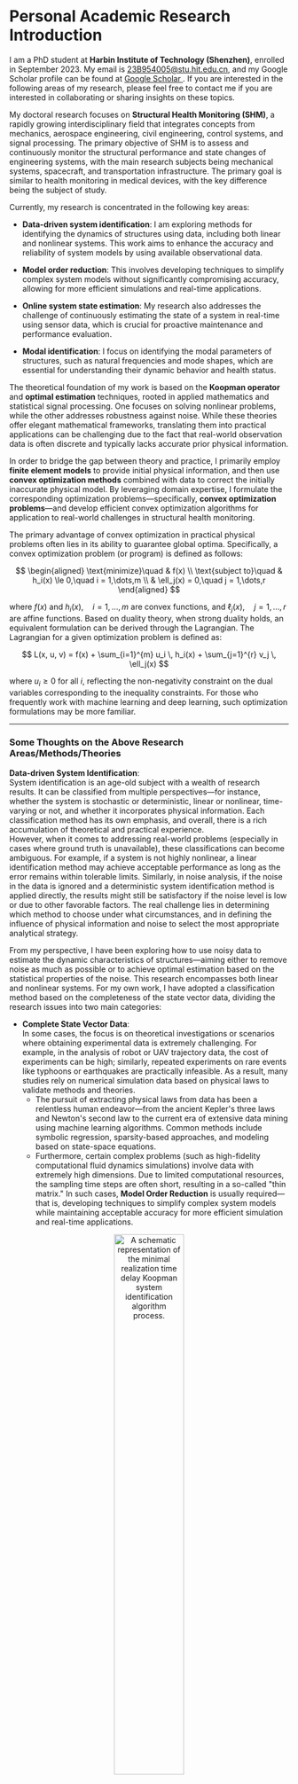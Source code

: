 # Personal Academic Research Introduction

I am a PhD student at **Harbin Institute of Technology (Shenzhen)**, enrolled in September 2023. My email is 23B954005@stu.hit.edu.cn, and my Google Scholar profile can be found at [Google Scholar ](https://scholar.google.com.hk/citations?user=d9qEdQIAAAAJ&hl=zh-CN). If you are interested in the following areas of my research, please feel free to contact me if you are interested in collaborating or sharing insights on these topics.

My doctoral research focuses on **Structural Health Monitoring (SHM)**, a rapidly growing interdisciplinary field that integrates concepts from mechanics, aerospace engineering, civil engineering, control systems, and signal processing. The primary objective of SHM is to assess and continuously monitor the structural performance and state changes of engineering systems, with the main research subjects being mechanical systems, spacecraft, and transportation infrastructure. The primary goal is similar to health monitoring in medical devices, with the key difference being the subject of study.

Currently, my research is concentrated in the following key areas:

- **Data-driven system identification**: I am exploring methods for identifying the dynamics of structures using data, including both linear and nonlinear systems. This work aims to enhance the accuracy and reliability of system models by using available observational data.

- **Model order reduction**: This involves developing techniques to simplify complex system models without significantly compromising accuracy, allowing for more efficient simulations and real-time applications.

- **Online system state estimation**: My research also addresses the challenge of continuously estimating the state of a system in real-time using sensor data, which is crucial for proactive maintenance and performance evaluation.

- **Modal identification**: I focus on identifying the modal parameters of structures, such as natural frequencies and mode shapes, which are essential for understanding their dynamic behavior and health status.

The theoretical foundation of my work is based on the **Koopman operator** and **optimal estimation** techniques, rooted in applied mathematics and statistical signal processing. One focuses on solving nonlinear problems, while the other addresses robustness against noise. While these theories offer elegant mathematical frameworks, translating them into practical applications can be challenging due to the fact that real-world observation data is often discrete and typically lacks accurate prior physical information. 

In order to bridge the gap between theory and practice, I primarily employ **finite element models** to provide initial physical information, and then use **convex optimization methods** combined with data to correct the initially inaccurate physical model. By leveraging domain expertise, I formulate the corresponding optimization problems—specifically, **convex optimization problems**—and develop efficient convex optimization algorithms for application to real-world challenges in structural health monitoring.

The primary advantage of convex optimization in practical physical problems often lies in its ability to guarantee global optima. Specifically, a convex optimization problem (or program) is defined as follows:

$$
\begin{aligned}
\text{minimize}\quad & f(x) \\
\text{subject to}\quad & h_i(x) \le 0,\quad i = 1,\dots,m \\
& \ell_j(x) = 0,\quad j = 1,\dots,r
\end{aligned}
$$

where $f(x)$ and $h_i(x),\quad i=1,\dots,m$ are convex functions, and $\ell_j(x),\quad j=1,\dots,r$ are affine functions.
Based on duality theory, when strong duality holds, an equivalent formulation can be derived through the Lagrangian. The Lagrangian for a given optimization problem is defined as:

$$
L(x, u, v) = f(x) + \sum_{i=1}^{m} u_i \, h_i(x) + \sum_{j=1}^{r} v_j \, \ell_j(x)
$$

where $u_i \geq 0$ for all $i$, reflecting the non-negativity constraint on the dual variables corresponding to the inequality constraints. For those who frequently work with machine learning and deep learning, such optimization formulations may be more familiar.

---
### Some Thoughts on the Above Research Areas/Methods/Theories

**Data-driven System Identification**:  
System identification is an age-old subject with a wealth of research results. It can be classified from multiple perspectives—for instance, whether the system is stochastic or deterministic, linear or nonlinear, time-varying or not, and whether it incorporates physical information. Each classification method has its own emphasis, and overall, there is a rich accumulation of theoretical and practical experience.  
However, when it comes to addressing real-world problems (especially in cases where ground truth is unavailable), these classifications can become ambiguous. For example, if a system is not highly nonlinear, a linear identification method may achieve acceptable performance as long as the error remains within tolerable limits. Similarly, in noise analysis, if the noise in the data is ignored and a deterministic system identification method is applied directly, the results might still be satisfactory if the noise level is low or due to other favorable factors. The real challenge lies in determining which method to choose under what circumstances, and in defining the influence of physical information and noise to select the most appropriate analytical strategy.  

From my perspective, I have been exploring how to use noisy data to estimate the dynamic characteristics of structures—aiming either to remove noise as much as possible or to achieve optimal estimation based on the statistical properties of the noise. This research encompasses both linear and nonlinear systems. For my own work, I have adopted a classification method based on the completeness of the state vector data, dividing the research issues into two main categories:

- **Complete State Vector Data**:  
  In some cases, the focus is on theoretical investigations or scenarios where obtaining experimental data is extremely challenging. For example, in the analysis of robot or UAV trajectory data, the cost of experiments can be high; similarly, repeated experiments on rare events like typhoons or earthquakes are practically infeasible. As a result, many studies rely on numerical simulation data based on physical laws to validate methods and theories.  
  - The pursuit of extracting physical laws from data has been a relentless human endeavor—from the ancient Kepler's three laws and Newton's second law to the current era of extensive data mining using machine learning algorithms. Common methods include symbolic regression, sparsity-based approaches, and modeling based on state-space equations.
  - Furthermore, certain complex problems (such as high-fidelity computational fluid dynamics simulations) involve data with extremely high dimensions. Due to limited computational resources, the sampling time steps are often short, resulting in a so-called "thin matrix." In such cases, **Model Order Reduction** is usually required—that is, developing techniques to simplify complex system models while maintaining acceptable accuracy for more efficient simulation and real-time applications.

<p align="center">
  <img src="data_driven_methods.png" alt="A schematic representation of the minimal realization time delay Koopman system identification algorithm process." width="50%" />
</p>


- **Sparse State Vector Data**:  
  For real-world physical systems, sensor placements are often limited and the cost of long-term maintenance is high, so only a subset of the system’s states can be sampled. Although the sampling interval may be very short, the total sampling duration can be very long, leading to a "fat matrix." Moreover, even when complete state vector data is available, researchers often prefer to work with only a portion of the data to improve computational efficiency or reduce storage costs, and then later use techniques such as compressed sensing to recover the complete dataset. This scenario overlaps with the issues encountered in **Model Order Reduction**.

  <p align="center">
  <img src="MRTK_algorithm.png" alt="A schematic representation of the minimal realization time delay Koopman system identification algorithm process." width="70%" />
</p>


For my research in structural health monitoring, complete monitoring data is usually unavailable, and we must rely on sparse measurement data to infer changes in the structure's state. This data sparsity poses a number of challenges and issues:
  - The primary challenge lies in accurately identifying the system's characteristics from sparse and potentially incomplete data. With a limited number of measurement points, the data may not fully reflect the overall state of the structure, potentially introducing latent variables (i.e., the full state vector). This makes it very difficult to directly infer the structural state characteristics from partial data. In such cases, it is necessary to design more efficient and robust algorithms that can fully exploit the physical information and statistical properties embedded in the limited data.
  - When the sampling data spans a very long time period, even though each time instance may have few measurements, the overall dataset can become extremely large, forming what is known as a "fat matrix." In such scenarios, in addition to addressing the issue of data sparsity, one must also contend with computational efficiency challenges arising from the large volume of data. In particular, to capture the dynamic changes of the system within each time segment, efficient online system identification is required, which demands real-time data processing.

  <p align="center">
  <img src="online_algorithm.png" alt="A schematic representation of the minimal realization time delay Koopman system identification algorithm process." width="70%" />
</p>

In summary, data-driven system identification—whether dealing with complete monitoring data or sparse sampling data—requires a combination of physical theory and statistical methods to design appropriate mathematical models, fully consider the impact of noise, and leverage modern optimization techniques and machine learning methods. My research is dedicated to tackling these fundamental scientific challenges, aiming to bridge the gap between theory and practice and to achieve more accurate and robust system identification results in real-world engineering applications.


### 2. **Optimal Estimation**

In practice, monitoring data is often contaminated by noise. To evaluate the statistical performance of estimators derived from such data, it is essential to model the noise. The estimation problem is mathematically formulated as determining parameters $\theta$ from a discrete dataset $\{x_0, x_1, \dots, x_N\}$, associated with a signal following a stochastic model $x \sim f(x, \theta)$

- **The Mathematical Estimation Problem** encompasses the challenge of inferring unknown parameters or system states from observational data.  
- **Digital computers** allow us to analyze sampled data, leading to the problem of estimating parameters from a discrete dataset.  
- **Parameter $\theta$** is deterministic in classical estimation and random in Bayesian estimation.

The aim is to find $\theta$ or construct an estimator $\hat{\theta}$ using the function $g$, expressed as:

$$
\hat{\theta} = g(x_0, x_1, \dots, x_N)
$$

Here, the function $g$ is designed to estimate the parameters $\theta$ from the data. Often, the main trick is finding the right mathematical formulation of your estimation problem:

- **Function**: $x \sim f(x, \theta)$ Identify the function that best represents the data or the system.

- **Metric**: $L(\theta, \hat{\theta})$ Choose a loss or cost function $L$ that quantifies the error or difference between the estimated parameters $\hat{\theta}$ and the true parameters $\theta$.

- **Constraints**: $R(\theta)$ Define any constraints $R$ that the parameters $\theta$ must satisfy. These could be physical constraints, regulatory requirements, or computational limitations.

Once the function, metric, and constraints are defined, the next step is to choose the best algorithms that exploit these definitions to solve the estimation problem effectively. 
Therefore, optimal estimation is a mathematical technique used to estimate the parameters, with the aim of achieving the most accurate estimation using available observation data, system models $f(x, \theta)$, metric $L(\theta, \hat{\theta})$, and constraints $R(\theta)$. 

The objective is to minimize the error quantified by the loss function, typically achieved through methods like least squares and Kalman filtering. Optimal estimation is widely used in dynamic systems for real-time state tracking and has broad applications in fields such as control systems, signal processing, and communications.
One commonly used loss function is the Mean Square Error (MSE), defined as:

$$
\text{MSE}_{\text{classical}}(\hat{\theta}) = E_x\Big[(\hat{\theta} - \theta)^2\Big] = \int (\hat{\theta} - \theta)^2  p(x)  dx,
$$

and

$$
\text{MSE}_{\text{Bayesian}}(\hat{\theta}) =  E\_{x,\theta}\Big[(\hat{\theta} - \theta)^2\Big]= \int (\hat{\theta} - \theta)^2 p(\theta,x)  d \theta dx
$$

The classical approach to MSE does not yield an optimal estimator since the true value of $\theta$ is unknown, making the calculation of the loss function impossible.
However, the Bayesian MSE provides a mechanism to obtain the optimal estimator through conditional expectation, taking into account prior knowledge and data.

$$
\hat{\theta} = E(\theta \mid x) = \int \theta \cdot p(\theta \mid x) \, d\theta.
$$

where

$$
p(\theta \mid x) = \frac{p(x \mid \theta) \, p(\theta)}{p(x)} = \frac{p(x \mid \theta) \, p(\theta)}{\int p(x \mid \theta) \, p(\theta) \, d\theta}.
$$

In recent years, however, this approach may have lost its prominence, largely due to the powerful nonlinear modeling capabilities of deep neural networks and the increasing computational support from companies like NVIDIA. Research focus has increasingly shifted toward deep learning. In such cases, analyzing the statistical performance of estimators becomes challenging. Nevertheless, I continue to analyze it through optimal estimation theory because, for certain applications, the well-established mathematical foundation of optimal estimation provides a robust framework for understanding and enhancing estimation accuracy.




---

## Key Research Directions and Technical Approaches

### 1. **System Identification Based on Stochastic Subspace Methods**
This approach originally stems from control theory, primarily relying on the orthogonality between the signal subspace and the noise subspace to eliminate noise and achieve high-precision system identification. By assuming the noise is white noise and that the system state vector and noise exhibit ergodic properties, this method guarantees convergence to the state-space equation estimate with completely removed noise when the monitoring data is infinite.

I apply this method to data-driven modeling of monitored structures, and it can also have broad applications in high-precision system modeling and signal processing. This approach enables the extraction of true system dynamics from noisy data, providing an effective solution for engineering problems that require precise identification and control.

### 2. **Nonlinear System Identification Based on Koopman Operator Theory**
This method relies on the Koopman operator theory, where the state vector of a dynamic system is mapped into a high-dimensional (and potentially infinite-dimensional) space, seeking a linear representation within that space. This approach is similar to Kernel methods, and I consider it an extension of classical linear state-space models. Since state-space equations can also be viewed as a method of mapping monitoring data into high-dimensional space, the entire process is linear, but the observation function of the Koopman operator can be arbitrary. Given its strong mathematical foundation, this method provides new ways to interpret the dynamic characteristics of systems and is well-suited for integration with control methods like Model Predictive Control (MPC).

I use it to solve some very complex system identification problems with highly nonlinear characteristics. It is highly effective in nonlinear system identification and is currently emerging as a popular and modern research topic. This method has proven highly effective for solving complex nonlinear systems that are difficult to address with traditional approaches. It provides a powerful tool for analyzing and controlling dynamic systems, with vast potential for real-world applications. Particularly in fields such as aerospace, robotics, and intelligent transportation, it holds great promise for advancing system identification and control strategies.


### 4. **Data-driven Model Order Reduction**  
Model order reduction is a popular research direction in fields such as computational fluid dynamics, especially in the context of high-dimensional fluid data generated from simulations. This technique effectively reduces computational load. However, for real-world sensor sampling systems, the ability to obtain high-dimensional data remains uncertain. Additionally, ensuring the generalization ability of data-driven reduction methods is still a major challenge, particularly under different boundary conditions and initial conditions.

In my research, I am focused on addressing how to apply data-driven reduction techniques in different physical environments and complex real-world conditions. This requires maintaining accuracy while adapting to various system settings. Therefore, a core issue in my research is developing effective data processing methods to reduce model complexity while ensuring the applicability and stability of the model.



### 5. **Online System State Tracking (Digital Twin Model)**  
Digital twin technology is one of the directions in my research that is closest to practical engineering applications. Structural health monitoring systems typically accumulate vast amounts of data, which contain important information about structural performance changes. Therefore, effectively extracting this potential structural performance information from the data is a key issue in my research. To achieve this, I primarily adopt **time-varying stochastic state-space models** rather than relying solely on deep learning. This approach helps better interpret the physical mechanisms behind the data, thereby improving the accuracy and reliability of the monitoring system. The completed work so far can be found here:

- **Online Physics-Informed Dynamic Mode Decomposition: Theory and Applications** – The code and other related information are available at [GitHub Link](https://github.com/Chen861368/Online-Physics-Informed-Dynamic-Mode-Decomposition/tree/Here%E2%80%99s-the-code-modified-according-to-the-reviewer%E2%80%99s-comments)
- **Adaptive Physics-Informed System Modeling for Online Structural Dynamic Simulation** – The code and other related information are available at [GitHub Link](https://github.com/Chen861368/Adaptive-Physics-Informed-System-Modeling)

Structures are continuously subjected to the combined effects of external environments and loads over time, which inevitably leads to a gradual decline in their performance. The advantage of digital twin technology lies in its ability to integrate **time-varying stochastic state-space models** with real-time data, updating the structural state in real-time through simulation and feedback from the data, while predicting the future behavior of the structure. This method can effectively support decision-making in structural health monitoring, ensuring the safety and reliability of structures in complex environments.

<p align="center">
  <img src="system_modeling.png" alt="A schematic representation of the minimal realization time delay Koopman system identification algorithm process." width="60%" />
</p>

It is important to note that, under these specific conditions, we may not necessarily aim to obtain a nonlinear model, such as the Koopman operator model, which perfectly fits the data features, even though it provides some level of interpretability, let alone neural networks. The key challenge in this problem is tracking the changes in the system's state, so we need a time-varying model that can continuously express the underlying patterns of the current data. This allows researchers to infer whether the structure has changed compared to previous states and estimate the magnitude of those changes by observing model parameter variations. 

Another advantage of using time-varying linear models is that even if we can achieve a perfect linear expression with the Koopman operator, it might be very high-dimensional, leading to low computational efficiency and making it difficult to meet real-time requirements. However, if we adopt time-varying linear models in combination with adaptive updating algorithms, we might be able to deploy the system locally and achieve edge computing capabilities.

<p align="center">
  <img src="regression_models.png" alt="A schematic representation of the minimal realization time delay Koopman system identification algorithm process." width="60%" />
</p>





### 6. **Modal Identification (Koopman Modal Decomposition)**

Modal identification is an age-old topic; scholars have long studied how to perform modal analysis on linear structural dynamic systems to extract key information such as natural frequencies, mode shapes, and damping characteristics. This method is a core component of modern structural health monitoring, used to analyze and identify the dynamic behavior of structures under various loading conditions, thereby enabling a more accurate assessment of structural health. From a more modern and general perspective, this form of modal analysis in structural dynamics can be viewed as a special case of Koopman modal decomposition.

The Koopman modal decomposition method primarily targets the modal identification of nonlinear systems, making it applicable to a broader range of nonlinear dynamic systems, rather than being limited to linear structural dynamics. The most attractive aspect of the Koopman operator is its ability to map nonlinear systems into a high-dimensional space, where linear behavior is sought, allowing us to leverage the well-established theories of linear modal analysis.

Assuming we have obtained the Koopman operator of a dynamic system, all that is needed is to perform an eigendecomposition on this linear operator to extract the Koopman modal parameters. Although there are also some methods specifically designed for modal analysis—such as using sparsity to select dominant modes—I believe the primary challenge in modal analysis lies in constructing an accurate Koopman linear operator from data that may contain noise. Without a sufficiently accurate Koopman operator, it is hard to trust that algorithms applied to its eigendecomposition can yield precise Koopman frequencies and modes. Thus, this challenge overlaps with the difficulties encountered in system identification research.

Given these challenges, and considering its broad application prospects, elegant theoretical framework, and strong adaptability, the Koopman modal decomposition method is now a very promising research direction. Many outstanding researchers are actively working in this area. In the field of structural health monitoring, it can offer valuable insights, particularly in complex and dynamically changing loading environments, effectively aiding in the identification of structural changes and damage, and thereby providing reliable data for structural safety assessments.





